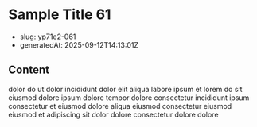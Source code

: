 # Sample Title 61

- slug: yp71e2-061
- generatedAt: 2025-09-12T14:13:01Z

## Content
dolor do ut dolor incididunt dolor elit aliqua labore ipsum et lorem do sit eiusmod dolore ipsum dolore tempor dolore consectetur incididunt ipsum consectetur et eiusmod dolore aliqua eiusmod consectetur eiusmod eiusmod et adipiscing sit dolor dolore consectetur dolore dolore
